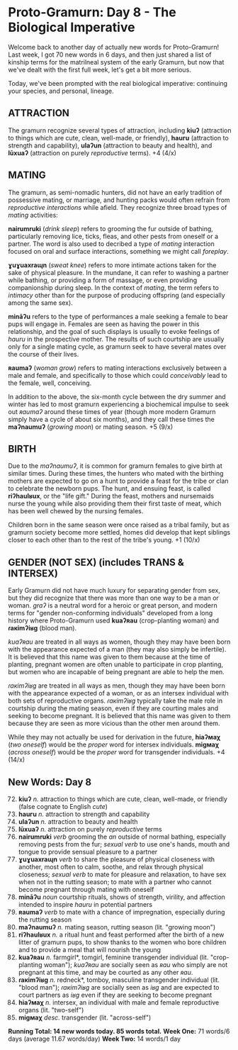 # Proto-Gramurn: Day 8 - The Biological Imperative

Welcome back to another day of actually new words for Proto-Gramurn! Last week, I got 70 new words in 6 days, and then just shared a list of kinship terms for the matrilneal system of the early Gramurn, but now that we've dealt with the first full week, let's get a bit more serious.

Today, we've been prompted with the real biological imperative: continuing your species, and personal, lineage.

## ATTRACTION

The gramurn recognize several types of attraction, including **kiuʔ** (attraction to things which are cute, clean, well-made, or friendly), **hauгu** (attraction to strength and capability), **ulaʔun** (attraction to beauty and health), and **lūxuaʔ** (attraction on purely _reproductive_ terms). +4 (4/x)

## MATING

The gramurn, as semi-nomadic hunters, did not have an early tradition of possessive mating, or marriage, and hunting packs would often refrain from _reproductive interactions_ while afield. They recognize three broad types of _mating_ activities:

**nairumruki** (_drink sleep_) refers to grooming the fur outside of bathing, particularly removing lice, ticks, fleas, and other pests from oneself or a partner. The word is also used to decribed a type of _mating_ interaction focused on oral and surface interactions, something we might call _foreplay_.

**ɣuɣuaxraɰn** (_sweat knee_) refers to more intimate actions taken for the sake of physical pleasure. In the mundane, it can refer to washing a partner while bathing, or providing a form of massage, or even providing companionship during sleep. In the context of _mating_, the term refers to _intimacy_ other than for the purpose of producing offspring (and especially among the same sex).

**mināʔu** refers to the type of performances a male seeking a female to bear pups will engage in. Females are seen as having the power in this relationship, and the goal of such displays is usually to evoke feelings of _hauru_ in the prospective mother. The results of such courtship are usually only for a single mating cycle, as gramurn seek to have several mates over the course of their lives.

**ʀaumaʔ** (_woman grow_) refers to mating interactions exclusively between a male and female, and specifically to those which could _conceivably_ lead to the female, well, conceiving.

In addition to the above, the six-month cycle between the dry summer and winter has led to most gramurn experiencing a biochemical impulse to seek out _ʀaumaʔ_ around these times of year (though more modern Gramurn simply have a cycle of about six months), and they call these times the **maʔnaumuʔ** (_growing moon_) or mating season. +5 (9/x)

## BIRTH

Due to the _maʔnaumuʔ_, it is common for gramurn females to give birth at similar times. During these times, the hunters who mated with the birthing mothers are expected to go on a hunt to provide a feast for the tribe or clan to celebrate the newborn pups. The hunt, and ensuing feast, is called **riʔhaulʁux**, or the "life gift." During the feast, mothers and nursemaids nurse the young while also providing them their first taste of meat, which has been well chewed by the nursing females.

Children born in the same season were once raised as a tribal family, but as gramurn society become more settled, homes did develop that kept siblings closer to each other than to the rest of the tribe's young. +1 (10/x)

## GENDER (NOT SEX) (includes TRANS & INTERSEX)

Early Gramurn did not have much luxury for separating gender from sex, but they did recognize that there was more than one way to be a man or woman. _graʔ_ is a neutral word for a heroic or great person, and modern terms for "gender non-conforming individuals" developed from a long history where Proto-Gramurn used **kuaʔʀau** (crop-planting woman) and **ɾaкimʔiʁg** (blood man).

_kuaʔʀau_ are treated in all ways as women, though they may have been born with the appearance expected of a man (they may also simply be infertile). It is believed that this name was given to them because at the time of planting, pregnant women are often unable to participate in crop planting, but women who are incapable of being pregnant are able to help the men.

_ɾaкimʔiʁg_ are treated in all ways as men, though they may have been born with the appearance expected of a woman, or as an intersex individual with both sets of reproductive organs. _ɾaкimʔiʁg_ typically take the male role in courtship during the mating season, even if they are courting males and seeking to become pregnant. It is believed that this name was given to them because they are seen as more vicious than the other men around them.

While they may not actually be used for derivation in the future, **hiaʔмaχ** (_two oneself_) would be the _proper_ word for intersex individuals. **migмaχ** (_across oneself_) would be the _proper_ word for transgender individuals. +4 (14/x)

## New Words: Day 8

72. **kiuʔ** _n._ attraction to things which are cute, clean, well-made, or friendly (false cognate to English _cute_)
73. **hauгu** _n._ attraction to strength and capability
74. **ulaʔun** _n._ attraction to beauty and health
75. **lūxuaʔ** _n._ attraction on purely _reproductive_ terms
76. **nairumruki** _verb_ grooming the _an_ outside of normal bathing, especially removing pests from the fur; _sexual verb_ to use one's hands, mouth and tongue to provide sensual pleasure to a partner
77. **ɣuɣuaxraɰn** _verb_ to share the pleasure of physical closeness with another, most often to calm, soothe, and relax through physical closeness; _sexual verb_ to mate for pleasure and relaxation, to have sex when not in the rutting season; to mate with a partner who cannot become pregnant through mating with oneself
78. **mināʔu** _noun_ courtship rituals, shows of strength, virility, and affection intended to inspire _hauru_ in potential partners
79. **ʀaumaʔ** _verb_ to mate with a chance of impregnation, especially during the rutting season
80. **maʔnaumuʔ** _n._ mating season, rutting season (lit. "growing moon")
81. **riʔhaulʁux** _n._ a ritual hunt and feast performed after the birth of a new litter of gramurn pups, to show thanks to the women who bore children and to provide a meal that will nourish the young
82. **kuaʔʀau** _n._ farmgirl\*, tomgirl, feminine transgender individual (lit. "crop-planting woman"); _kuaʔʀau_ are socially seen as _ʀau_ who simply are not pregnant at this time, and may be courted as any other _ʀau_.
83. **ɾaкimʔiʁg** _n._ redneck\*, tomboy, masculine transgender individual (lit. "blood man"); _ɾaкimʔiʁg_ are socially seen as _iʁg_ and are expected to court partners as _iʁg_ even if they are seeking to become pregnant
84. **hiaʔмaχ** _n._ intersex, an individual with male and female reproductive organs (lit. "two-self")
85. **migмaχ** _desc._ transgender (lit. "across-self")

**Running Total: 14 new words today. 85 words total.**
**Week One:** 71 words/6 days (average 11.67 words/day)
**Week Two:** 14 words/1 day
